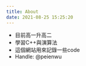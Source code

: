 ```yaml
---
title: About
date: 2021-08-25 15:25:20
---
```


* 目前高一升高二
* 學習C++與演算法
* 這個網站用來記錄一些code
* Handle: @peienwu